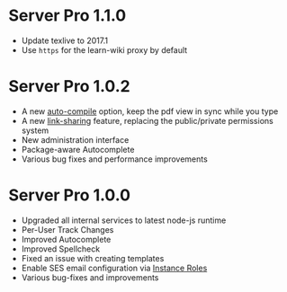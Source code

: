 # Server Pro 1.1.0

- Update texlive to 2017.1
- Use `https` for the learn-wiki proxy by default


# Server Pro 1.0.2

- A new [auto-compile](https://www.sharelatex.com/blog/2017/10/31/auto-compiling-in-sharelatex.html) option, keep the pdf view in sync while you type 
- A new [link-sharing](https://www.sharelatex.com/blog/2017/11/27/integration-update-link-sharing.html) feature, replacing the public/private permissions system
- New administration interface
- Package-aware Autocomplete
- Various bug fixes and performance improvements


# Server Pro 1.0.0

- Upgraded all internal services to latest node-js runtime
- Per-User Track Changes
- Improved Autocomplete
- Improved Spellcheck
- Fixed an issue with creating templates
- Enable SES email configuration via [Instance Roles](https://github.com/sharelatex/sharelatex/wiki/Configuring-SMTP-Email#aws-ses-with-instance-roles)
- Various bug-fixes and improvements
